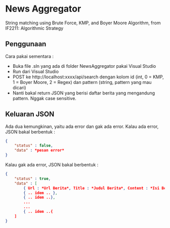 # News Aggregator

 String matching using Brute Force, KMP, and Boyer Moore Algorithm, from IF2211: Algorithmic Strategy

## Penggunaan
Cara pakai sementara :
- Buka file .sln yang ada di folder NewsAggregator pakai Visual Studio
- Run dari Visual Studio
- POST ke http://localhost:xxxx/api/search dengan kolom id (int, 0 = KMP, 1 = Boyer Moore, 2 = Regex) dan pattern (string, pattern yang mau dicari)
- Nanti bakal return JSON yang berisi daftar berita yang mengandung pattern. Nggak case sensitive.

## Keluaran JSON
Ada dua kemungkinan, yaitu ada error dan gak ada error. Kalau ada error, JSON bakal berbentuk :
```json
{
	"status" : false,
	"data" : *pesan error*
}
```

Kalau gak ada error, JSON bakal berbentuk :
```json
{
	"status" : true,
	"data" : [
		{ Url : *Url Berita*, Title : *Judul Berita*, Content : *Isi Berita*},
		{ .. idem .. },
		{ .. idem ..},
		...
		...
		{ .. idem ..{
	]
}
```
